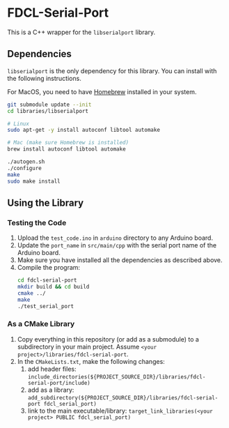 # FDCL-Serial-Port
This is a C++ wrapper for the `libserialport` library.

## Dependencies
`libserialport` is the only dependency for this library.
You can install with the following instructions.

For MacOS, you need to have [Homebrew](https://brew.sh/) installed in your system.

```sh
git submodule update --init
cd libraries/libserialport

# Linux
sudo apt-get -y install autoconf libtool automake 

# Mac (make sure Homebrew is installed)
brew install autoconf libtool automake

./autogen.sh
./configure
make
sudo make install
```

## Using the Library

### Testing the Code
1. Upload the `test_code.ino` in `arduino` directory to any Arduino board.
2. Update the `port_name` in `src/main/cpp` with the serial port name of the Arduino board.
3. Make sure you have installed all the dependencies as described above.
3. Compile the program:
    ```sh
    cd fdcl-serial-port
    mkdir build && cd build 
    cmake ../
    make
    ./test_serial_port
    ```

### As a CMake Library
1. Copy everything in this repository (or add as a submodule) to a subdirectory in your main project. Assume `<your project>/libraries/fdcl-serial-port`.
2. In the `CMakeLists.txt`, make the following changes:
    1. add header files: `include_directories(${PROJECT_SOURCE_DIR}/libraries/fdcl-serial-port/include)`
    2. add as a library: `add_subdirectory(${PROJECT_SOURCE_DIR}/libraries/fdcl-serial-port fdcl_serial_port)`
    3. link to the main executable/library: `target_link_libraries(<your project> PUBLIC fdcl_serial_port)`